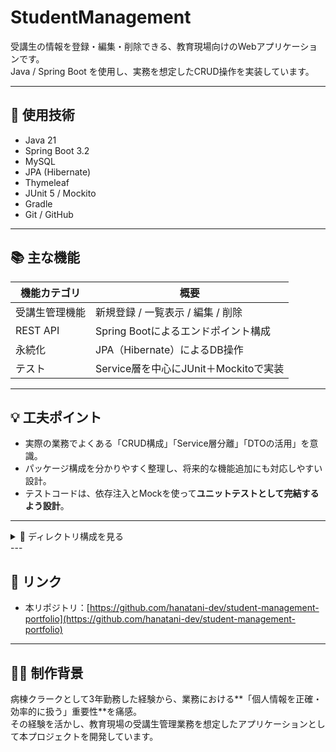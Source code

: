 # StudentManagement

受講生の情報を登録・編集・削除できる、教育現場向けのWebアプリケーションです。  
Java / Spring Boot を使用し、実務を想定したCRUD操作を実装しています。

---

## 🔧 使用技術

- Java 21  
- Spring Boot 3.2  
- MySQL  
- JPA (Hibernate)  
- Thymeleaf  
- JUnit 5 / Mockito  
- Gradle  
- Git / GitHub

---

## 📚 主な機能

| 機能カテゴリ         | 概要                                 |
|----------------------|--------------------------------------|
| 受講生管理機能       | 新規登録 / 一覧表示 / 編集 / 削除     |
| REST API             | Spring Bootによるエンドポイント構成 |
| 永続化               | JPA（Hibernate）によるDB操作         |
| テスト               | Service層を中心にJUnit＋Mockitoで実装 |

---

## 💡 工夫ポイント

- 実際の業務でよくある「CRUD構成」「Service層分離」「DTOの活用」を意識。
- パッケージ構成を分かりやすく整理し、将来的な機能追加にも対応しやすい設計。
- テストコードは、依存注入とMockを使って**ユニットテストとして完結するよう設計**。

---

<details>
<summary>📁 ディレクトリ構成を見る</summary>
src
├── main
│ ├── java
│ │ └── com
│ │ └── example
│ │ └── studentmanagement
│ │ ├── controller
│ │ ├── service
│ │ ├── repository
│ │ └── entity
│ └── resources
│ └── application.properties
└── test
└── java
└── com
└── example
└── studentmanagement
└── service
</details>
---

## 🔗 リンク

- 本リポジトリ：[https://github.com/hanatani-dev/student-management-portfolio](https://github.com/hanatani-dev/student-management-portfolio)

---

## 🙋‍♀️ 制作背景

病棟クラークとして3年勤務した経験から、業務における**「個人情報を正確・効率的に扱う」重要性**を痛感。  
その経験を活かし、教育現場の受講生管理業務を想定したアプリケーションとして本プロジェクトを開発しています。

